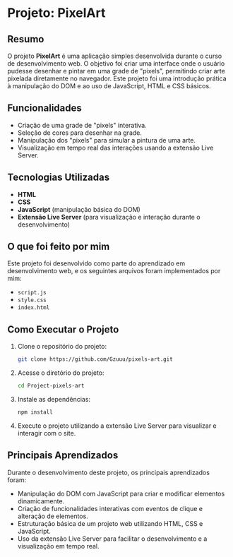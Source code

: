 # Projeto: PixelArt

## Resumo
O projeto **PixelArt** é uma aplicação simples desenvolvida durante o curso de desenvolvimento web. O objetivo foi criar uma interface onde o usuário pudesse desenhar e pintar em uma grade de "pixels", permitindo criar arte pixelada diretamente no navegador. Este projeto foi uma introdução prática à manipulação do DOM e ao uso de JavaScript, HTML e CSS básicos.

## Funcionalidades
- Criação de uma grade de "pixels" interativa.
- Seleção de cores para desenhar na grade.
- Manipulação dos "pixels" para simular a pintura de uma arte.
- Visualização em tempo real das interações usando a extensão Live Server.

## Tecnologias Utilizadas
- **HTML**
- **CSS**
- **JavaScript** (manipulação básica do DOM)
- **Extensão Live Server** (para visualização e interação durante o desenvolvimento)

## O que foi feito por mim
Este projeto foi desenvolvido como parte do aprendizado em desenvolvimento web, e os seguintes arquivos foram implementados por mim:
- `script.js`
- `style.css`
- `index.html`

## Como Executar o Projeto
1. Clone o repositório do projeto:
   ```bash
   git clone https://github.com/Gzuuu/pixels-art.git
   ```
2. Acesse o diretório do projeto:
   ```bash
   cd Project-pixels-art
   ```
3. Instale as dependências:
   ```bash
   npm install
   ```
4. Execute o projeto utilizando a extensão Live Server para visualizar e interagir com o site.

## Principais Aprendizados
Durante o desenvolvimento deste projeto, os principais aprendizados foram:
- Manipulação do DOM com JavaScript para criar e modificar elementos dinamicamente.
- Criação de funcionalidades interativas com eventos de clique e alteração de elementos.
- Estruturação básica de um projeto web utilizando HTML, CSS e JavaScript.
- Uso da extensão Live Server para facilitar o desenvolvimento e a visualização em tempo real.
